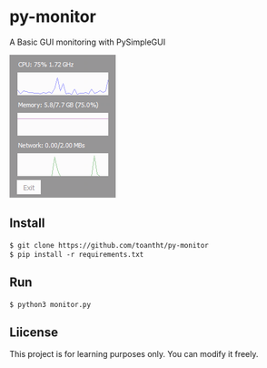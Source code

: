 # py-monitor
A Basic GUI monitoring with PySimpleGUI

![screenshot](https://raw.githubusercontent.com/toantht/py-monitor/main/Screenshot.png)


## Install

```shell
$ git clone https://github.com/toantht/py-monitor
$ pip install -r requirements.txt
```

## Run

```shell
$ python3 monitor.py
```

## Liicense
This project is for learning purposes only. You can modify it freely.
